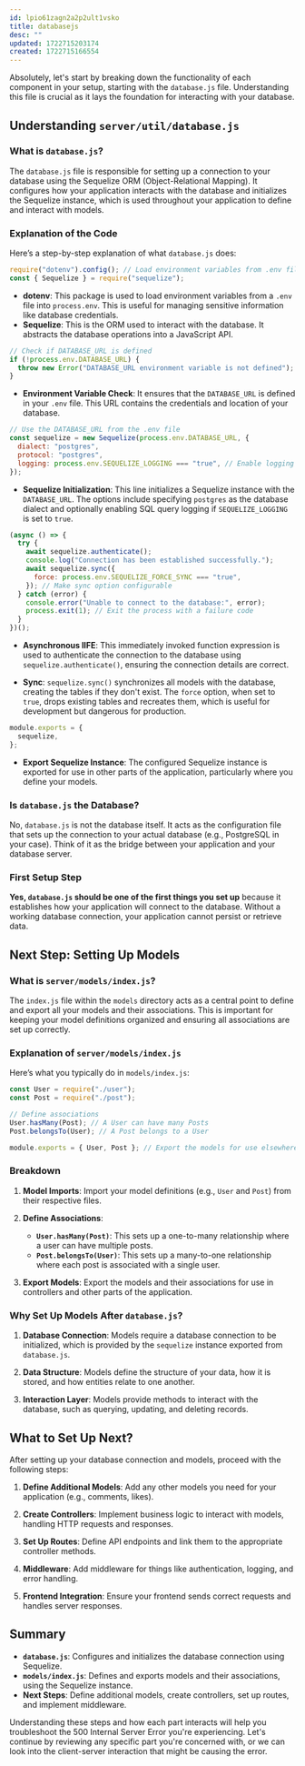 ```yaml
---
id: lpio61zagn2a2p2ult1vsko
title: databasejs
desc: ""
updated: 1722715203174
created: 1722715166554
---
```


Absolutely, let's start by breaking down the functionality of each component in your setup, starting with the `database.js` file. Understanding this file is crucial as it lays the foundation for interacting with your database.

## Understanding `server/util/database.js`

### What is `database.js`?

The `database.js` file is responsible for setting up a connection to your database using the Sequelize ORM (Object-Relational Mapping). It configures how your application interacts with the database and initializes the Sequelize instance, which is used throughout your application to define and interact with models.

### Explanation of the Code

Here’s a step-by-step explanation of what `database.js` does:

```javascript
require("dotenv").config(); // Load environment variables from .env file
const { Sequelize } = require("sequelize");
```

- **dotenv**: This package is used to load environment variables from a `.env` file into `process.env`. This is useful for managing sensitive information like database credentials.
- **Sequelize**: This is the ORM used to interact with the database. It abstracts the database operations into a JavaScript API.

```javascript
// Check if DATABASE_URL is defined
if (!process.env.DATABASE_URL) {
  throw new Error("DATABASE_URL environment variable is not defined");
}
```

- **Environment Variable Check**: It ensures that the `DATABASE_URL` is defined in your `.env` file. This URL contains the credentials and location of your database.

```javascript
// Use the DATABASE_URL from the .env file
const sequelize = new Sequelize(process.env.DATABASE_URL, {
  dialect: "postgres",
  protocol: "postgres",
  logging: process.env.SEQUELIZE_LOGGING === "true", // Enable logging based on environment variable
});
```

- **Sequelize Initialization**: This line initializes a Sequelize instance with the `DATABASE_URL`. The options include specifying `postgres` as the database dialect and optionally enabling SQL query logging if `SEQUELIZE_LOGGING` is set to `true`.

```javascript
(async () => {
  try {
    await sequelize.authenticate();
    console.log("Connection has been established successfully.");
    await sequelize.sync({
      force: process.env.SEQUELIZE_FORCE_SYNC === "true",
    }); // Make sync option configurable
  } catch (error) {
    console.error("Unable to connect to the database:", error);
    process.exit(1); // Exit the process with a failure code
  }
})();
```

- **Asynchronous IIFE**: This immediately invoked function expression is used to authenticate the connection to the database using `sequelize.authenticate()`, ensuring the connection details are correct.

- **Sync**: `sequelize.sync()` synchronizes all models with the database, creating the tables if they don't exist. The `force` option, when set to `true`, drops existing tables and recreates them, which is useful for development but dangerous for production.

```javascript
module.exports = {
  sequelize,
};
```

- **Export Sequelize Instance**: The configured Sequelize instance is exported for use in other parts of the application, particularly where you define your models.

### Is `database.js` the Database?

No, `database.js` is not the database itself. It acts as the configuration file that sets up the connection to your actual database (e.g., PostgreSQL in your case). Think of it as the bridge between your application and your database server.

### First Setup Step

**Yes, `database.js` should be one of the first things you set up** because it establishes how your application will connect to the database. Without a working database connection, your application cannot persist or retrieve data.

## Next Step: Setting Up Models

### What is `server/models/index.js`?

The `index.js` file within the `models` directory acts as a central point to define and export all your models and their associations. This is important for keeping your model definitions organized and ensuring all associations are set up correctly.

### Explanation of `server/models/index.js`

Here’s what you typically do in `models/index.js`:

```javascript
const User = require("./user");
const Post = require("./post");

// Define associations
User.hasMany(Post); // A User can have many Posts
Post.belongsTo(User); // A Post belongs to a User

module.exports = { User, Post }; // Export the models for use elsewhere
```

### Breakdown

1. **Model Imports**: Import your model definitions (e.g., `User` and `Post`) from their respective files.

2. **Define Associations**:

   - **`User.hasMany(Post)`**: This sets up a one-to-many relationship where a user can have multiple posts.
   - **`Post.belongsTo(User)`**: This sets up a many-to-one relationship where each post is associated with a single user.

3. **Export Models**: Export the models and their associations for use in controllers and other parts of the application.

### Why Set Up Models After `database.js`?

1. **Database Connection**: Models require a database connection to be initialized, which is provided by the `sequelize` instance exported from `database.js`.

2. **Data Structure**: Models define the structure of your data, how it is stored, and how entities relate to one another.

3. **Interaction Layer**: Models provide methods to interact with the database, such as querying, updating, and deleting records.

## What to Set Up Next?

After setting up your database connection and models, proceed with the following steps:

1. **Define Additional Models**: Add any other models you need for your application (e.g., comments, likes).

2. **Create Controllers**: Implement business logic to interact with models, handling HTTP requests and responses.

3. **Set Up Routes**: Define API endpoints and link them to the appropriate controller methods.

4. **Middleware**: Add middleware for things like authentication, logging, and error handling.

5. **Frontend Integration**: Ensure your frontend sends correct requests and handles server responses.

## Summary

- **`database.js`**: Configures and initializes the database connection using Sequelize.
- **`models/index.js`**: Defines and exports models and their associations, using the Sequelize instance.
- **Next Steps**: Define additional models, create controllers, set up routes, and implement middleware.

Understanding these steps and how each part interacts will help you troubleshoot the 500 Internal Server Error you're experiencing. Let's continue by reviewing any specific part you're concerned with, or we can look into the client-server interaction that might be causing the error.
